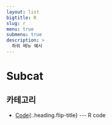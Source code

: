 ```yaml
---
layout: list
bigtitle: R
slug: r
menu: true
submenu: true
description: >
  하위 메뉴 예시
---
```



# Subcat

## 카테고리

* [Code]{:.heading.flip-title} --- R code

[Code]: /code/
